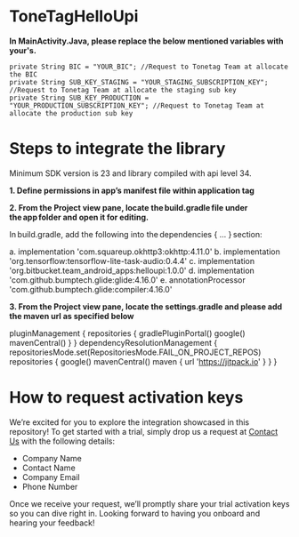 # ToneTagHelloUpi

**In MainActivity.Java, please replace the below mentioned variables with your's.**

    private String BIC = "YOUR_BIC"; //Request to Tonetag Team at allocate the BIC
    private String SUB_KEY_STAGING = "YOUR_STAGING_SUBSCRIPTION_KEY"; //Request to Tonetag Team at allocate the staging sub key
    private String SUB_KEY_PRODUCTION = "YOUR_PRODUCTION_SUBSCRIPTION_KEY"; //Request to Tonetag Team at allocate the production sub key


# Steps to integrate the library
Minimum SDK version is 23 and library compiled with api level 34.

**1. Define permissions in app’s manifest file within application tag**
<uses-permission android:name="android.permission.INTERNET" /> 
<uses-permission android:name="android.permission.RECORD_AUDIO" /> 
<uses-permission android:name="android.permission.READ_CONTACTS" /> 

**2. From the Project view pane, locate the build.gradle file under the **app** folder and open it for editing.**

In build.gradle, add the following into the dependencies { ... } section: 

a. implementation 'com.squareup.okhttp3:okhttp:4.11.0' 
b. implementation 'org.tensorflow:tensorflow-lite-task-audio:0.4.4' 
c. implementation 'org.bitbucket.team_android_apps:helloupi:1.0.0'
d. implementation 'com.github.bumptech.glide:glide:4.16.0' 
e. annotationProcessor 'com.github.bumptech.glide:compiler:4.16.0' 

**3. From the Project view pane, locate the settings.gradle and please add the maven url as specified below**

pluginManagement {
    repositories {
        gradlePluginPortal()
        google()
        mavenCentral()
    }
}
dependencyResolutionManagement {
    repositoriesMode.set(RepositoriesMode.FAIL_ON_PROJECT_REPOS)
    repositories {
        google()
        mavenCentral()
        maven { url 'https://jitpack.io' }
    }
}

# How to request activation keys
We’re excited for you to explore the integration showcased in this repository! To get started with a trial, simply drop us a request at <a href="mailto:dev&#64;xyz&#46;com">Contact Us</a> with the following details:

- Company Name  
- Contact Name  
- Company Email  
- Phone Number
  
Once we receive your request, we’ll promptly share your trial activation keys so you can dive right in. Looking forward to having you onboard and hearing your feedback!
